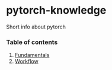 # pytorch-knowledge
Short info about pytorch

### Table of contents
1. [ Fundamentals](https://github.com/zemags/pytorch-knowledge/blob/main/1-fundamentals.md)
2. [ Workflow](https://github.com/zemags/pytorch-knowledge/blob/main/2-workflow.md)